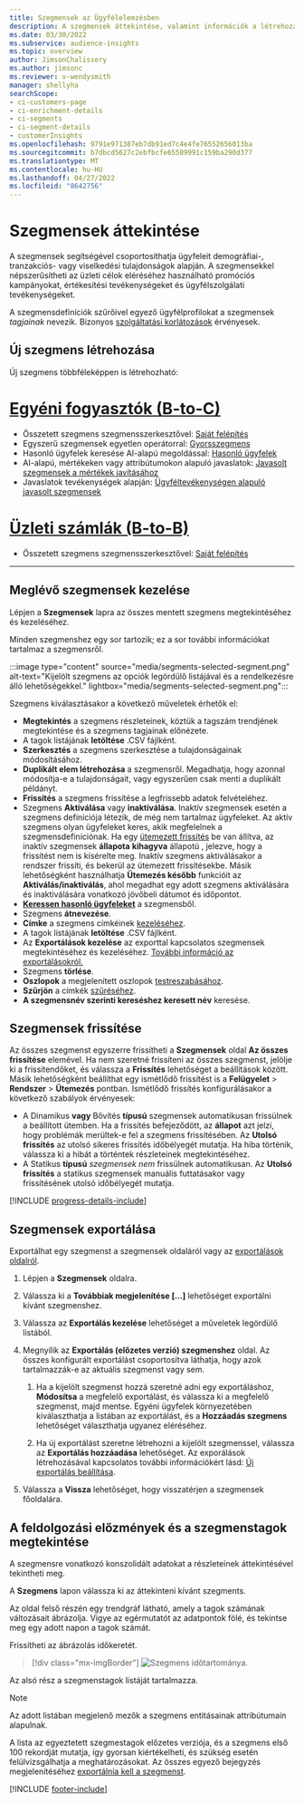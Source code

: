 ```yaml
---
title: Szegmensek az Ügyfélelemzésben
description: A szegmensek áttekintése, valamint információk a létrehozásukról és kezelésükről.
ms.date: 03/30/2022
ms.subservice: audience-insights
ms.topic: overview
author: JimsonChalissery
ms.author: jimsonc
ms.reviewer: v-wendysmith
manager: shellyha
searchScope:
- ci-customers-page
- ci-enrichment-details
- ci-segments
- ci-segment-details
- customerInsights
ms.openlocfilehash: 9791e971387eb7db91ed7c4e4fe76552656013ba
ms.sourcegitcommit: b7dbcd5627c2ebfbcfe65589991c159ba290d377
ms.translationtype: MT
ms.contentlocale: hu-HU
ms.lasthandoff: 04/27/2022
ms.locfileid: "8642756"
---
```

# <a name="segments-overview"></a>Szegmensek áttekintése

A szegmensek segítségével csoportosíthatja ügyfeleit demográfiai-, tranzakciós- vagy viselkedési tulajdonságok alapján. A szegmensekkel népszerűsítheti az üzleti célok eléréséhez használható promóciós kampányokat, értékesítési tevékenységeket és ügyfélszolgálati tevékenységeket.

A szegmensdefiníciók szűrőivel egyező ügyfélprofilokat a szegmensek *tagjainak* nevezik. Bizonyos [szolgáltatási korlátozások](/dynamics365/customer-insights/service-limits) érvényesek.

## <a name="create-a-new-segment"></a>Új szegmens létrehozása

Új szegmens többféleképpen is létrehozható: 

# <a name="individual-consumers-b-to-c"></a>[Egyéni fogyasztók (B-to-C)](#tab/b2c)

- Összetett szegmens szegmensszerkesztővel: [Saját felépítés](segment-builder.md#create-a-new-segment) 
- Egyszerű szegmensek egyetlen operátorral: [Gyorsszegmens](segment-builder.md#quick-segments) 
- Hasonló ügyfelek keresése AI-alapú megoldással: [Hasonló ügyfelek](find-similar-customer-segments.md) 
- AI-alapú, mértékeken vagy attribútumokon alapuló javaslatok: [Javasolt szegmensek a mértékek javításához](suggested-segments.md) 
- Javaslatok tevékenységek alapján: [Ügyféltevékenységen alapuló javasolt szegmensek](suggested-segments-activity.md) 

# <a name="business-accounts-b-to-b"></a>[Üzleti számlák (B-to-B)](#tab/b2b)

- Összetett szegmens szegmensszerkesztővel: [Saját felépítés](segment-builder.md#create-a-new-segment)

---

## <a name="manage-existing-segments"></a>Meglévő szegmensek kezelése

Lépjen a **Szegmensek** lapra az összes mentett szegmens megtekintéséhez és kezeléséhez.

Minden szegmenshez egy sor tartozik; ez a sor további információkat tartalmaz a szegmensről.

:::image type="content" source="media/segments-selected-segment.png" alt-text="Kijelölt szegmens az opciók legördülő listájával és a rendelkezésre álló lehetőségekkel." lightbox="media/segments-selected-segment.png":::

Szegmens kiválasztásakor a következő műveletek érhetők el:

- **Megtekintés** a szegmens részleteinek, köztük a tagszám trendjének megtekintése és a szegmens tagjainak előnézete.
- A tagok listájának **letöltése** .CSV fájlként.
- **Szerkesztés** a szegmens szerkesztése a tulajdonságainak módosításához.
- **Duplikált elem létrehozása** a szegmensről. Megadhatja, hogy azonnal módosítja-e a tulajdonságait, vagy egyszerűen csak menti a duplikált példányt.
- **Frissítés** a szegmens frissítése a legfrissebb adatok felvételéhez.
- Szegmens **Aktiválása** vagy **inaktiválása**. Inaktív szegmensek esetén a szegmens definíciója létezik, de még nem tartalmaz ügyfeleket. Az aktív szegmens olyan ügyfeleket keres, akik megfelelnek a szegmensdefiníciónak. Ha egy [ütemezett frissítés](system.md#schedule-tab) be van állítva, az inaktív szegmensek **állapota** **kihagyva** állapotú , jelezve, hogy a frissítést nem is kísérelte meg. Inaktív szegmens aktiválásakor a rendszer frissíti, és bekerül az ütemezett frissítésekbe.
  Másik lehetőségként használhatja **Ütemezés később** funkcióit az **Aktiválás/inaktiválás**, ahol megadhat egy adott szegmens aktiválására és inaktiválására vonatkozó jövőbeli dátumot és időpontot.
- **[Keressen hasonló ügyfeleket](find-similar-customer-segments.md)** a szegmensből.
- Szegmens **átnevezése**.
- **Címke** a szegmens címkéinek [kezeléséhez](work-with-tags-columns.md#manage-tags).
- A tagok listájának **letöltése** .CSV fájlként.
- Az **Exportálások kezelése** az exporttal kapcsolatos szegmensek megtekintéséhez és kezeléséhez. [További információ az exportálásokról.](export-destinations.md)
- Szegmens **törlése**.
- **Oszlopok** a megjelenített oszlopok [testreszabásához](work-with-tags-columns.md#customize-columns).
- **Szűrjön** a címkék [szűréséhez](work-with-tags-columns.md#filter-on-tags).
- **A szegmensnév szerinti kereséshez keresett név** keresése.

## <a name="refresh-segments"></a>Szegmensek frissítése

Az összes szegmenst egyszerre frissítheti a **Szegmensek** oldal **Az összes frissítése** elemével. Ha nem szeretné frissíteni az összes szegmenst, jelölje ki a frissítendőket, és válassza a **Frissítés** lehetőséget a beállítások között. Másik lehetőségként beállíthat egy ismétlődő frissítést is a **Felügyelet** > **Rendszer** > **Ütemezés** pontban. Ismétlődő frissítés konfigurálásakor a következő szabályok érvényesek:
- A Dinamikus **vagy** Bővítés **típusú** szegmensek automatikusan frissülnek a beállított ütemben. Ha a frissítés befejeződött, az **állapot** azt jelzi, hogy problémák merültek-e fel a szegmens frissítésében. Az **Utolsó frissítés** az utolsó sikeres frissítés időbélyegét mutatja. Ha hiba történik, válassza ki a hibát a történtek részleteinek megtekintéséhez.
- A Statikus **típusú** *szegmensek nem* frissülnek automatikusan. Az **Utolsó frissítés** a statikus szegmensek manuális futtatásakor vagy frissítésének utolsó időbélyegét mutatja.

[!INCLUDE [progress-details-include](includes/progress-details-pane.md)]

## <a name="export-segments"></a>Szegmensek exportálása

Exportálhat egy szegmenst a szegmensek oldaláról vagy az [exportálások oldalról](export-destinations.md). 

1. Lépjen a **Szegmensek** oldalra.

1. Válassza ki a **Továbbiak megjelenítése [...]** lehetőséget exportálni kívánt szegmenshez.

1. Válassza az **Exportálás kezelése** lehetőséget a műveletek legördülő listából.

1. Megnyílik az **Exportálás (előzetes verzió) szegmenshez** oldal. Az összes konfigurált exportálást csoportosítva láthatja, hogy azok tartalmazzák-e az aktuális szegmenst vagy sem.

   1. Ha a kijelölt szegmenst hozzá szeretné adni egy exportáláshoz, **Módosítsa** a megfelelő exportálást, és válassza ki a megfelelő szegmenst, majd mentse. Egyéni ügyfelek környezetében kiválaszthatja a listában az exportálást, és a **Hozzáadás szegmens** lehetőséget választhatja ugyanez eléréséhez.

   1. Ha új exportálást szeretne létrehozni a kijelölt szegmenssel, válassza az **Exportálás hozzáadása** lehetőséget. Az exporálások létrehozásával kapcsolatos további információkért lásd: [Új exportálás beállítása](export-destinations.md#set-up-a-new-export).

1. Válassza a **Vissza** lehetőséget, hogy visszatérjen a szegmensek főoldalára.

## <a name="view-processing-history-and-segment-members"></a>A feldolgozási előzmények és a szegmenstagok megtekintése

A szegmensre vonatkozó konszolidált adatokat a részleteinek áttekintésével tekintheti meg.

A **Szegmens** lapon válassza ki az áttekinteni kívánt szegments.

Az oldal felső részén egy trendgráf látható, amely a tagok számának változásait ábrázolja. Vigye az egérmutatót az adatpontok fölé, és tekintse meg egy adott napon a tagok számát.

Frissítheti az ábrázolás időkeretét.

> [!div class="mx-imgBorder"]
> ![Szegmens időtartománya.](media/segment-time-range.png "Szegmens időtartománya")

Az alsó rész a szegmenstagok listáját tartalmazza.

> [!NOTE]
> Az adott listában megjelenő mezők a szegmens entitásainak attribútumain alapulnak.
>
>A lista az egyeztetett szegmestagok előzetes verziója, és a szegmens első 100 rekordját mutatja, így gyorsan kiértékelheti, és szükség esetén felülvizsgálhatja a meghatározásokat. Az összes egyező bejegyzés megjelenítéséhez [exportálnia kell a szegmenst](export-destinations.md).


[!INCLUDE [footer-include](includes/footer-banner.md)]
